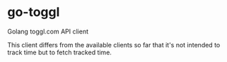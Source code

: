 # go-toggl
Golang toggl.com API client

This client differs from the available clients so far that it's not intended to
track time but to fetch tracked time.

